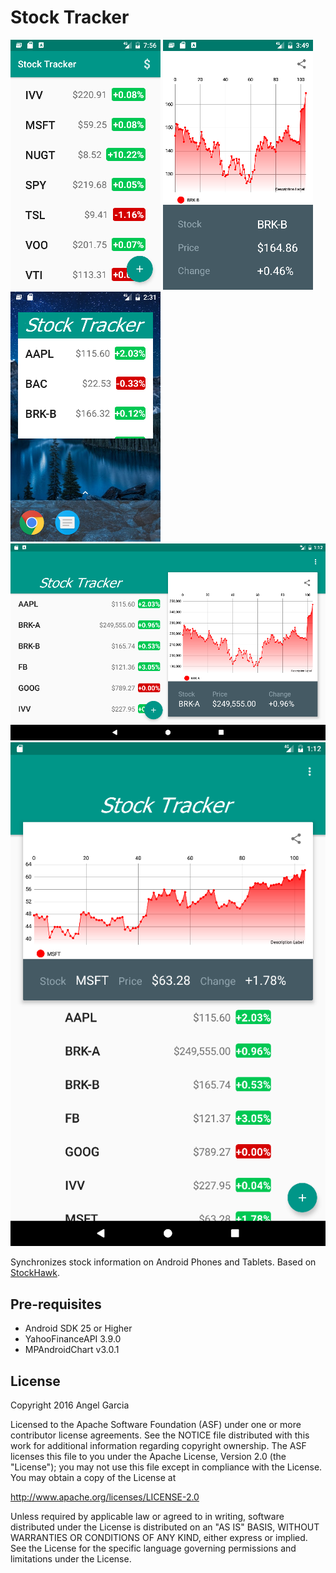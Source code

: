 Stock Tracker
========

![Scheme](/readmeImages/Screenshot_1480816607.png)
![Scheme](/readmeImages/Screenshot_1481406578.png)
![Scheme](/readmeImages/Screenshot_1481661113.png)
![Scheme](/readmeImages/Screenshot_1481656375.png)
![Scheme](/readmeImages/Screenshot_1481656355.png)

Synchronizes stock information on Android Phones and Tablets.
Based on [StockHawk](https://github.com/udacity/StockHawk).


Pre-requisites
--------------
- Android SDK 25 or Higher
- YahooFinanceAPI 3.9.0
- MPAndroidChart v3.0.1


License
-------
Copyright 2016 Angel Garcia

Licensed to the Apache Software Foundation (ASF) under one or more contributor
license agreements.  See the NOTICE file distributed with this work for
additional information regarding copyright ownership.  The ASF licenses this
file to you under the Apache License, Version 2.0 (the "License"); you may not
use this file except in compliance with the License.  You may obtain a copy of
the License at

http://www.apache.org/licenses/LICENSE-2.0

Unless required by applicable law or agreed to in writing, software
distributed under the License is distributed on an "AS IS" BASIS, WITHOUT
WARRANTIES OR CONDITIONS OF ANY KIND, either express or implied.  See the
License for the specific language governing permissions and limitations under
the License.

